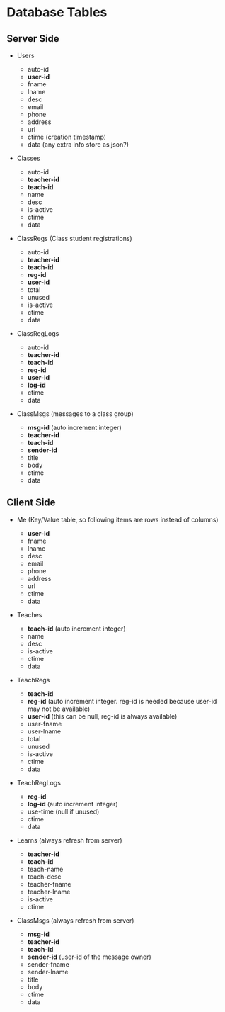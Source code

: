 # Database Tables

## Server Side
* Users
    * auto-id
    * **user-id**
    * fname
    * lname
    * desc
    * email
    * phone
    * address
    * url
    * ctime (creation timestamp)
    * data (any extra info store as json?)

* Classes
    * auto-id
    * **teacher-id**
    * **teach-id**
    * name
    * desc
    * is-active
    * ctime
    * data

* ClassRegs (Class student registrations)
    * auto-id
    * **teacher-id**
    * **teach-id**
    * **reg-id**
    * **user-id**
    * total
    * unused
    * is-active
    * ctime
    * data

* ClassRegLogs
    * auto-id
    * **teacher-id**
    * **teach-id**
    * **reg-id**
    * **user-id**
    * **log-id**
    * ctime
    * data

* ClassMsgs (messages to a class group)
    * **msg-id** (auto increment integer)
    * **teacher-id**
    * **teach-id**
    * **sender-id**
    * title
    * body
    * ctime
    * data

## Client Side
* Me (Key/Value table, so following items are rows instead of columns)
    * **user-id**
    * fname
    * lname
    * desc
    * email
    * phone
    * address
    * url
    * ctime
    * data

* Teaches
    * **teach-id** (auto increment integer)
    * name
    * desc
    * is-active
    * ctime
    * data

* TeachRegs
    * **teach-id** 
    * **reg-id** (auto increment integer. reg-id is needed because user-id may not be available)
    * **user-id** (this can be null, reg-id is always available)
    * user-fname
    * user-lname
    * total
    * unused
    * is-active
    * ctime
    * data

* TeachRegLogs
    * **reg-id**
    * **log-id** (auto increment integer)
    * use-time (null if unused)
    * ctime
    * data

* Learns (always refresh from server)
    * **teacher-id**
    * **teach-id**
    * teach-name
    * teach-desc
    * teacher-fname
    * teacher-lname
    * is-active
    * ctime

* ClassMsgs (always refresh from server)
    * **msg-id**
    * **teacher-id**
    * **teach-id**
    * **sender-id** (user-id of the message owner)
    * sender-fname
    * sender-lname
    * title
    * body
    * ctime
    * data


